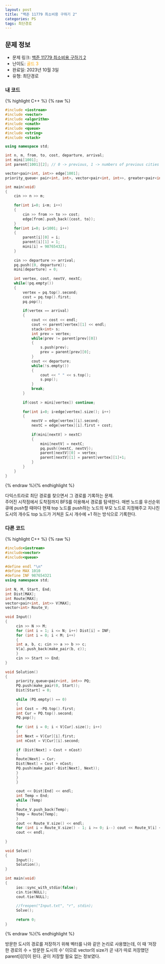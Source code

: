 ```yaml
---
layout: post
title: "백준 11779 최소비용 구하기 2"
categories: PS
tags: 최단경로
---
```


## 문제 정보
- 문제 링크: [백준 11779 최소비용 구하기 2](https://www.acmicpc.net/problem/11779)
- 난이도: <span style="color:#FFA500">골드 3</span>
- 완료일: 2023년 10월 3일
- 유형: 최단경로

### 내 코드

{% highlight C++ %} {% raw %}
```C++
#include <iostream>
#include <vector>
#include <algorithm>
#include <cmath>
#include <queue>
#include <string>
#include <stack>

using namespace std;

int n, m, from, to, cost, departure, arrival;
int mini[1001];
int parent[1001][2]; // 0 -> previous, 1 -> numbers of previous cities

vector<pair<int, int>> edge[1001];
priority_queue< pair<int, int>, vector<pair<int, int>>, greater<pair<int, int>> > pq;

int main(void)
{
	cin >> n >> m;
	
	for(int i=0; i<m; i++)
	{
		cin >> from >> to >> cost;
		edge[from].push_back({cost, to});
	}
	for(int i=0; i<1001; i++)
	{
		parent[i][0] = i;
		parent[i][1] = 1;
		mini[i] = 987654321;
	}
	
	cin >> departure >> arrival;
	pq.push({0, departure});
	mini[departure] = 0;
	
	int vertex, cost, nextV, nextC;
	while(!pq.empty())
	{
		vertex = pq.top().second;
		cost = pq.top().first;
		pq.pop();
		
		if(vertex == arrival)
		{
			cout << cost << endl;
			cout << parent[vertex][1] << endl;
			stack<int> s;
			int prev = vertex;
			while(prev != parent[prev][0])
			{
				s.push(prev);
				prev = parent[prev][0];
			}
			cout << departure;
			while(!s.empty())
			{
				cout << " " << s.top();
				s.pop();
			}
			break;
		}
		
		if(cost > mini[vertex]) continue;
		
		for(int i=0; i<edge[vertex].size(); i++)
		{
			nextV = edge[vertex][i].second;
			nextC = edge[vertex][i].first + cost;
			
			if(mini[nextV] > nextC)
			{
				mini[nextV] = nextC;
				pq.push({nextC, nextV});
				parent[nextV][0] = vertex;
				parent[nextV][1] = parent[vertex][1]+1;
			}
		}
	}
}
```
{% endraw %}{% endhighlight %}

다익스트라로 최단 경로를 찾으면서 그 경로를 기록하는 문제.  
주어진 시작점에서 도착점까지 BFS를 이용해서 경로를 탐색한다. 매번 노드를 우선순위 큐에 push할 때마다 현재 top 노드를 push하는 노드의 부모 노드로 지정해주고 지나친 도시의 개수도 top 노드가 거쳐온 도시 개수에 +1 하는 방식으로 기록한다.  

### 다른 코드

{% highlight C++ %} {% raw %}
```C++
#include<iostream>
#include<vector>
#include<queue>
 
#define endl "\n"
#define MAX 1010
#define INF 987654321
using namespace std;
 
int N, M, Start, End;
int Dist[MAX];
int Route[MAX];
vector<pair<int, int>> V[MAX];
vector<int> Route_V;
 
void Input()
{
	 cin >> N >> M;
	 for (int i = 1; i <= N; i++) Dist[i] = INF;
	 for (int i = 0; i < M; i++)
	 {
	 int a, b, c; cin >> a >> b >> c;
	 V[a].push_back(make_pair(b, c));
	 }
	 cin >> Start >> End;
}
 
void Solution()
{
	 priority_queue<pair<int, int>> PQ;
	 PQ.push(make_pair(0, Start));
	 Dist[Start] = 0;
 
	 while (PQ.empty() == 0)
	 {
	 int Cost = -PQ.top().first;
	 int Cur = PQ.top().second;
	 PQ.pop();
 
	 for (int i = 0; i < V[Cur].size(); i++)
	 {
	 int Next = V[Cur][i].first;
	 int nCost = V[Cur][i].second;
 
	 if (Dist[Next] > Cost + nCost)
	 {
	 Route[Next] = Cur;
	 Dist[Next] = Cost + nCost;
	 PQ.push(make_pair(-Dist[Next], Next));
	 }
	 }
	 }
 
	 cout << Dist[End] << endl;
	 int Temp = End;
	 while (Temp)
	 {
	 Route_V.push_back(Temp);
	 Temp = Route[Temp];
	 }
	 cout << Route_V.size() << endl;
	 for (int i = Route_V.size() - 1; i >= 0; i--) cout << Route_V[i] << " ";
	 cout << endl;
 
}
 
void Solve()
{
	 Input();
	 Solution();
}
 
int main(void)
{
	 ios::sync_with_stdio(false);
	 cin.tie(NULL);
	 cout.tie(NULL);
 
	 //freopen("Input.txt", "r", stdin);
	 Solve();
 
	 return 0;
}
```
{% endraw %}{% endhighlight %}

방문한 도시의 경로를 저장하기 위해 벡터를 나와 같은 논리로 사용했는데, 이 때 ‘저장한 경로의 수 = 방문한 도시의 수’ 이므로 vector의 size가 곧 내가 따로 저장했던 parent[i][1]이 된다. 굳이 저장할 필요 없는 정보였다.
